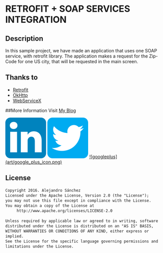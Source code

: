 # RETROFIT + SOAP SERVICES INTEGRATION
 
## Description
In this sample project, we have made an application that uses one SOAP service, with retrofit library.
The application makes a request for the Zip-Code for one US city, that will be requested in the 
main screen.

## Thanks to
- [Retrofit](http://square.github.io/retrofit/)
- [OkHttp](http://square.github.io/okhttp/)
- [WebServiceX](http://www.webservicex.com/New/Home/ServiceDetail/42)

##More Information 
Visit [My Blog](http://blog.asanchez-portfolio.es/en)

[![linkedin](art/linkedin_icon.png)](https://es.linkedin.com/in/alejandro-sanchez-yuste-b3b17427)      [![twitter](art/twitter_icon.png)](https://twitter.com/asanchezyu)   [![googleplus]
     (art/google_plus_icon.png)](https://plus.google.com/u/0/117864192629726404968)

## License
    Copyright 2016. Alejandro Sánchez
    Licensed under the Apache License, Version 2.0 (the "License");
    you may not use this file except in compliance with the License.
    You may obtain a copy of the License at
         http://www.apache.org/licenses/LICENSE-2.0
    
    Unless required by applicable law or agreed to in writing, software
    distributed under the License is distributed on an "AS IS" BASIS,
    WITHOUT WARRANTIES OR CONDITIONS OF ANY KIND, either express or implied.
    See the License for the specific language governing permissions and
    limitations under the License.

